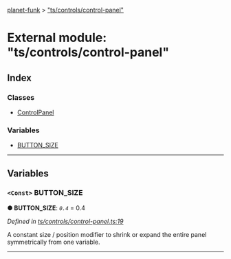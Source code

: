 [planet-funk](../README.md) > ["ts/controls/control-panel"](../modules/_ts_controls_control_panel_.md)

# External module: "ts/controls/control-panel"

## Index

### Classes

* [ControlPanel](../classes/_ts_controls_control_panel_.controlpanel.md)

### Variables

* [BUTTON_SIZE](_ts_controls_control_panel_.md#button_size)

---

## Variables

<a id="button_size"></a>

### `<Const>` BUTTON_SIZE

**● BUTTON_SIZE**: *`0.4`* = 0.4

*Defined in [ts/controls/control-panel.ts:19](https://github.com/WilliamRADFunk/planet-funk/blob/e35624a/src/ts/controls/control-panel.ts#L19)*

A constant size / position modifier to shrink or expand the entire panel symmetrically from one variable.

___

